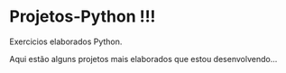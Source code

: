 # Projetos-Python !!!
 Exercicios elaborados Python.

 Aqui estão alguns projetos mais elaborados que estou desenvolvendo...
